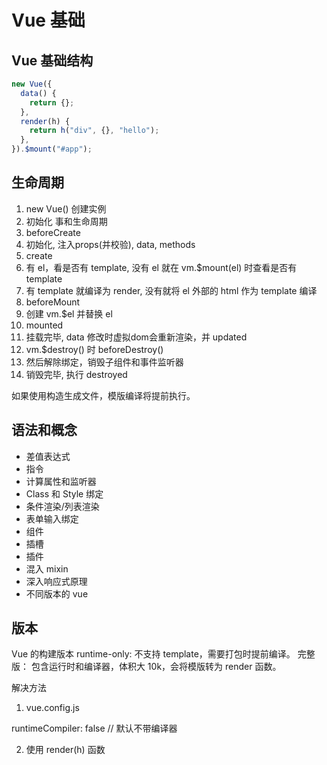 # Vue 基础

## Vue 基础结构

```js
new Vue({
  data() {
    return {};
  },
  render(h) {
    return h("div", {}, "hello");
  },
}).$mount("#app");
```

## 生命周期

1. new Vue() 创建实例
2. 初始化 事和生命周期
3. beforeCreate
4. 初始化, 注入props(并校验), data, methods
5. create
6. 有 el，看是否有 template, 没有 el 就在 vm.$mount(el) 时查看是否有 template
7. 有 template 就编译为 render, 没有就将 el 外部的 html 作为 template 编译
8. beforeMount
9. 创建 vm.$el 并替换 el
10. mounted
11. 挂载完毕, data 修改时虚拟dom会重新渲染，并 updated
12. vm.$destroy() 时 beforeDestroy()
13. 然后解除绑定，销毁子组件和事件监听器
14. 销毁完毕, 执行 destroyed

如果使用构造生成文件，模版编译将提前执行。

## 语法和概念

- 差值表达式
- 指令
- 计算属性和监听器
- Class 和 Style 绑定
- 条件渲染/列表渲染
- 表单输入绑定
- 组件
- 插槽
- 插件
- 混入 mixin
- 深入响应式原理
- 不同版本的 vue
## 版本
Vue 的构建版本
runtime-only: 不支持 template，需要打包时提前编译。
完整版： 包含运行时和编译器，体积大 10k，会将模版转为 render 函数。

解决方法

1. vue.config.js

runtimeCompiler: false // 默认不带编译器

2. 使用 render(h) 函数
